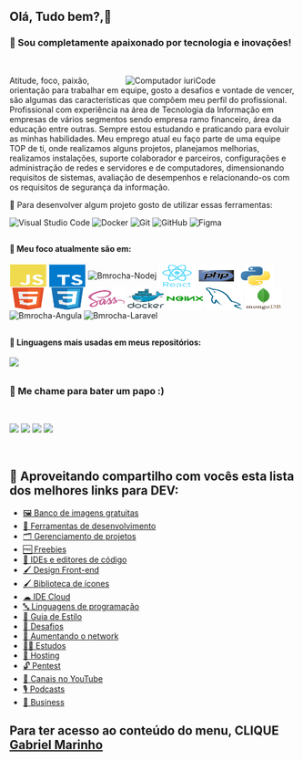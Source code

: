 ## Olá, Tudo bem?,👋 

### 🚀 Sou completamente apaixonado por tecnologia e inovações! 
<br>

<div align="left">
  <img src="https://raw.githubusercontent.com/MicaelliMedeiros/micaellimedeiros/master/image/computer-illustration.png" min-width="400px" max-width="300px" width="300px" align="right" alt="Computador iuriCode">


<p align="left"> 
Atitude, foco, paixão, orientação para trabalhar em equipe, gosto a desafios e vontade de vencer, são algumas das características que compõem meu perfil do profissional.
Profissional com experiência na área de Tecnologia da Informação em empresas de vários segmentos sendo empresa ramo financeiro, área da educação entre outras.
Sempre estou estudando e praticando para evoluir as minhas habilidades.
Meu emprego atual eu faço parte de uma equipe TOP de ti, onde realizamos alguns projetos, planejamos melhorias, realizamos instalações, suporte colaborador e parceiros, configurações e administração de redes e servidores e de computadores, dimensionando requisitos de sistemas, avaliação de desempenhos e relacionando-os com os requisitos de segurança da informação.
</p>
  
<p align="left">
 💼 Para desenvolver algum projeto gosto de utilizar essas ferramentas:

![Visual Studio Code](https://img.shields.io/badge/-Visual%20Studio%20Code-333333?style=flat&logo=visual-studio-code&logoColor=007ACC)
![Docker](https://img.shields.io/badge/-Docker-333333?style=flat&logo=docker)
![Git](https://img.shields.io/badge/-Git-333333?style=flat&logo=git)
![GitHub](https://img.shields.io/badge/-GitHub-333333?style=flat&logo=github)
![Figma](https://img.shields.io/badge/-Figma-333333?style=flat&logo=figma&logoColor=007ACC)
</p>
  
##
#### 🧠 Meu foco atualmente são em:
  <div style="display: inline_block" align="left">
    <img align="center" alt="Bmrocha-Js"     height="40" width="65" src="https://raw.githubusercontent.com/devicons/devicon/master/icons/javascript/javascript-plain.svg">
    <img align="center" alt="Bmrocha-Type"   height="40" width="65" src="https://raw.githubusercontent.com/devicons/devicon/master/icons/typescript/typescript-original.svg">
    <img align="center" alt="Bmrocha-Nodej"  height="50" width="65" src="https://cdn.jsdelivr.net/gh/devicons/devicon/icons/nodejs/nodejs-original.svg">
    <img align="center" alt="Bmrocha-React"  height="40" width="65" src="https://raw.githubusercontent.com/devicons/devicon/master/icons/react/react-original-wordmark.svg">
    <img align="center" alt="Bmrocha-Php"    height="40" width="65" src="https://raw.githubusercontent.com/devicons/devicon/master/icons/php/php-original.svg">
    <img align="center" alt="Bmrocha-Python" height="40" width="65" src="https://raw.githubusercontent.com/devicons/devicon/master/icons/python/python-original.svg">
    <img align="center" alt="Bmrocha-HTML"   height="40" width="65" src="https://raw.githubusercontent.com/devicons/devicon/master/icons/html5/html5-original.svg">
    <img align="center" alt="Bmrocha-CSS"    height="40" width="65" src="https://raw.githubusercontent.com/devicons/devicon/master/icons/css3/css3-original.svg">
    <img align="center" alt="Bmrocha-Sass"   height="40" width="65" src="https://raw.githubusercontent.com/devicons/devicon/master/icons/sass/sass-original.svg">
    <img align="center" alt="Bmrocha-Docker" height="40" width="65" src="https://raw.githubusercontent.com/devicons/devicon/master/icons/docker/docker-original-wordmark.svg">
    <img align="center" alt="Bmrocha-Nginx"  height="40" width="65" src="https://raw.githubusercontent.com/devicons/devicon/master/icons/nginx/nginx-original.svg">
    <img align="center" alt="Bmrocha-MySQL"  height="40" width="65" src="https://raw.githubusercontent.com/devicons/devicon/master/icons/mysql/mysql-original.svg">
    <img align="center" alt="Bmrocha-Mongo"  height="40" width="65" src="https://raw.githubusercontent.com/devicons/devicon/master/icons/mongodb/mongodb-original-wordmark.svg">
    <img align="center" alt="Bmrocha-Angula" height="50" width="65" src="https://angular.io/assets/images/logos/angular/angular.svg">
    <img align="center" alt="Bmrocha-Laravel" height="40" width="65" src="https://cdn.jsdelivr.net/gh/devicons/devicon/icons/laravel/laravel-plain.svg">
    
  </div>
  
##
#### 👾 Linguagens mais usadas em meus repositórios: </br>
  <a href="https://github.com/bmrocha">

  <img height="200em" src = "https://github-readme-stats.vercel.app/api/top-langs/?username=bmrocha&layout=compact&langs_count=7&theme=dracula">
  </a>
  
  
  <!--<img height="150em" src = "https://github-readme-stats.vercel.app/api?username=bmrocha&show_icons=true&theme=dracula&include_all_commits=true&count_private=true">-->

  

##
### 💬 Me chame para bater um papo :)
  
  </br>
  <div height="60" align="left">
    
  <a height="60" href="https://api.whatsapp.com/send?phone=5531984390045&text=Ol%C3%A1!%20vi%20seu%20contato%20github%20podemos%20conversar%20%3F"><img src="https://img.shields.io/badge/WhatsApp-25D366?style=for-the-badge&logo=whatsapp&logoColor=white" target="_blank"></a>
  <a height="60" href="https://www.linkedin.com/in/brunomartinsrocha" target="_blank"><img src="https://img.shields.io/badge/-LinkedIn-%230077B5?style=for-the-badge&logo=linkedin&logoColor=white" target="_blank"></a>
  <a height="60" href="https://www.instagram.com/bmrocha7l/" target="_blank"><img src="https://img.shields.io/badge/-Instagram-%23E4405F?style=for-the-badge&logo=instagram&logoColor=white" target="_blank"></a>
  <a height="60" href="mailto:bmrocha7l@gmail.com"><img src="https://img.shields.io/badge/Gmail-D14836?style=for-the-badge&logo=gmail&logoColor=white" target="_blank"></a>
 </div>
  <br>
  
 ## 👥 Aproveitando compartilho com vocês esta lista dos melhores links para DEV: 
  
- [🖼 Banco de imagens gratuitas](#-banco-de-imagens-gratuitas)
- [🔧 Ferramentas de desenvolvimento](#-ferramentas-de-desenvolvimento)
- [🗂 Gerenciamento de projetos](#-gerenciamento-de-projetos)
- [🆓 Freebies](#-freebies)
- [📝 IDEs e editores de código](#-ides-e-editores-de-código)
- [🖌 Design Front-end](#-design-front-end)
- [🖌 Biblioteca de ícones](#-biblioteca-de-ícones)
- [☁ IDE Cloud](#-ide-cloud)
- [🔤 Linguagens de programação](#-linguagens-de-programação)
- [📕 Guia de Estilo](#-guia-de-estilo)
- [📁 Desafios](#-desafios)
- [👥 Aumentando o network](#-aumentando-o-network)
- [👨‍🏫 Estudos](#-estudos)
- [🏨 Hosting](#-hosting)
- [🔓 Pentest](#-pentest)
- [🎥 Canais no YouTube](#-canais-no-youtube)
- [🎙 Podcasts](#-podcasts)
- [🏢 Business](#-business)
  
## Para ter acesso ao conteúdo do menu, CLIQUE <a href="https://github.com/gabrielcmarinho/links-uteis">Gabriel Marinho</a>
  
